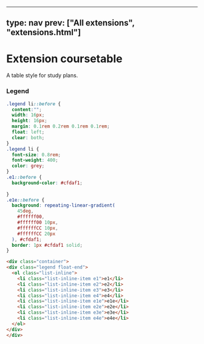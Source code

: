 



---
type: nav
prev: ["All extensions", "extensions.html"]
---





# Extension coursetable

A table style for study plans.


### Legend


```css
.legend li::before {
  content:"";
  width: 16px;
  height: 16px;
  margin: 0.1rem 0.2rem 0.1rem 0.1rem;
  float: left;
  clear: both;
}
.legend li {
  font-size: 0.8rem;
  font-weight: 400;
  color: grey;
}
.e1::before {
  background-color: #cfdaf1;
  
}
.e1e::before {
  background: repeating-linear-gradient(
    45deg,
    #ffffff00,
    #ffffff00 10px,
    #ffffffCC 10px,
    #ffffffCC 20px
  ), #cfdaf1;
  border: 1px #cfdaf1 solid;
}
```

```html
<div class="container">
<div class="legend float-end">
  <ol class="list-inline">
    <li class="list-inline-item e1">e1</li>
    <li class="list-inline-item e2">e2</li>
    <li class="list-inline-item e3">e3</li>
    <li class="list-inline-item e4">e4</li>
    <li class="list-inline-item e1e">e1e</li>
    <li class="list-inline-item e2e">e2e</li>
    <li class="list-inline-item e3e">e3e</li>
    <li class="list-inline-item e4e">e4e</li>
  </ol>
</div>
</div>
```
<table></table>



